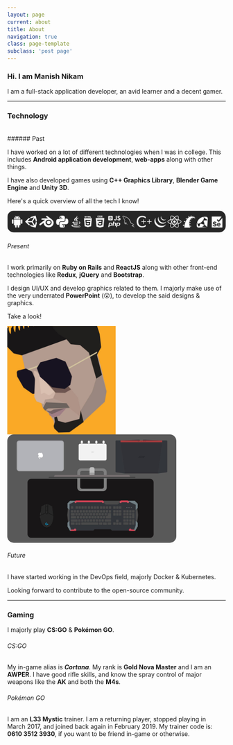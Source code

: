 ```yaml
---
layout: page
current: about
title: About
navigation: true
class: page-template
subclass: 'post page'
---
```

### Hi. I am Manish Nikam

I am a full-stack application developer, an avid learner and a decent gamer. 

<hr />

### Technology

<br />
###### Past

I have worked on a lot of different technologies when I was in college. This includes **Android application development**, **web-apps** along with other things.

I have also developed games using **C++ Graphics Library**, **Blender Game Engine** and **Unity 3D**.

Here's a quick overview of all the tech I know!

<img style="border-radius: 15px" src='/assets/images/past.png' />

###### Present

I work primarily on **Ruby on Rails** and **ReactJS** along with other front-end technologies like **Redux**, **jQuery** and **Bootstrap**.

I design UI/UX and develop graphics related to them. I majorly make use of the very underrated **PowerPoint** (😲), to develop the said designs & graphics.

Take a look!

<div style='display: flex; flex-wrap: wrap;'>
    <img class='round-corners' width: 250px;" height='250px' src='/assets/images/face.jpg' />
    <img class='round-corners' style="border-radius: 15px"  height='250px' src='/assets/images/setup.jpg' />
</div>


###### Future

I have started working in the DevOps field, majorly Docker & Kubernetes.

Looking forward to contribute to the open-source community.

<hr />

### Gaming

I majorly play **CS:GO** & **Pokémon GO**.

###### CS:GO

My in-game alias is ***Cortana***. My rank is **Gold Nova Master** and I am an **AWPER**. I have good rifle skills, and know the spray control of major weapons like the **AK** and both the **M4s**.

###### Pokémon GO

I am an **L33 Mystic** trainer. I am a returning player, stopped playing in March 2017, and joined back again in February 2019.
My trainer code is: **0610 3512 3930**, if you want to be friend in-game or otherwise.

